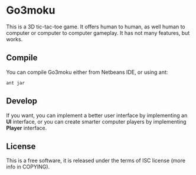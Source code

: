 Go3moku
=======

This is a 3D tic-tac-toe game. It offers human to human, as well human to computer or computer to computer gameplay. It has not many features, but works.

Compile
-------
You can compile Go3moku either from Netbeans IDE, or using ant:

````
ant jar
````

Develop
-------
If you want, you can implement a better user interface by implementing an **UI** interface, or you can create smarter computer players by implementing **Player** interface.

License
-------
This is a free software, it is released under the terms of ISC license (more info in COPYING).
